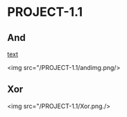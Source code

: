 # PROJECT-1.1

## And


[text](andimg.jfif)


<img src="/PROJECT-1.1/andimg.png/>


## Xor


<img src="/PROJECT-1.1/Xor.png./>